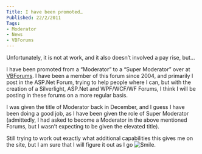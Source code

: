 ```yaml
---
Title: I have been promoted…
Published: 22/2/2011
Tags:
- Moderator
- News
- VBForums
---
```


Unfortunately, it is not at work, and it also doesn’t involved a pay rise, but…

I have been promoted from a “Moderator” to a “Super Moderator” over at [VBForums](http://www.vbforums.com/index.php). I have been a member of this forum since 2004, and primarily I post in the ASP.Net Forum, trying to help people where I can, but with the creation of a Silverlight, ASP.Net and WPF/WCF/WF Forums, I think I will be posting in these forums on a more regular basis.

I was given the title of Moderator back in December, and I guess I have been doing a good job, as I have been given the role of Super Moderator (admittedly, I had asked to become a Moderator in the above mentioned Forums, but I wasn’t expecting to be given the elevated title).

Still trying to work out exactly what additional capabilities this gives me on the site, but I am sure that I will figure it out as I go ![Smile](http://www.gep13.co.uk/blog/wp-content/uploads/2011/02/wlEmoticon-smile.png). 
